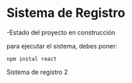 <h1> Sistema de Registro </h1>

-Estado del proyecto en construcción

para ejecutar el sistema, debes poner:

```npm instal react```

Sistema de registro 2

